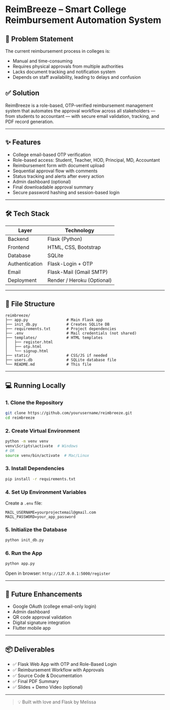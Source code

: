 # ReimBreeze – Smart College Reimbursement Automation System

## 🧩 Problem Statement
The current reimbursement process in colleges is:
- Manual and time-consuming
- Requires physical approvals from multiple authorities
- Lacks document tracking and notification system
- Depends on staff availability, leading to delays and confusion

## ✅ Solution
ReimBreeze is a role-based, OTP-verified reimbursement management system that automates the approval workflow across all stakeholders — from students to accountant — with secure email validation, tracking, and PDF record generation.

---

## ✨ Features
- College email-based OTP verification
- Role-based access: Student, Teacher, HOD, Principal, MD, Accountant
- Reimbursement form with document upload
- Sequential approval flow with comments
- Status tracking and alerts after every action
- Admin dashboard (optional)
- Final downloadable approval summary
- Secure password hashing and session-based login

---

## 🛠 Tech Stack

| Layer        | Technology              |
|--------------|--------------------------|
| Backend      | Flask (Python)           |
| Frontend     | HTML, CSS, Bootstrap     |
| Database     | SQLite                   |
| Authentication | Flask-Login + OTP       |
| Email        | Flask-Mail (Gmail SMTP)  |
| Deployment   | Render / Heroku (Optional)

---

## 📁 File Structure

```
reimbreeze/
├── app.py                 # Main Flask app
├── init_db.py             # Creates SQLite DB
├── requirements.txt       # Project dependencies
├── .env                   # Mail credentials (not shared)
├── templates/             # HTML templates
│   ├── register.html
│   ├── otp.html
│   └── signup.html
├── static/                # CSS/JS if needed
├── users.db               # SQLite database file
└── README.md              # This file
```

---

## 💻 Running Locally

### 1. Clone the Repository
```bash
git clone https://github.com/yourusername/reimbreeze.git
cd reimbreeze
```

### 2. Create Virtual Environment
```bash
python -m venv venv
venv\Scripts\activate  # Windows
# OR
source venv/bin/activate  # Mac/Linux
```

### 3. Install Dependencies
```bash
pip install -r requirements.txt
```

### 4. Set Up Environment Variables

Create a `.env` file:

```env
MAIL_USERNAME=yourprojectemail@gmail.com
MAIL_PASSWORD=your_app_password
```

### 5. Initialize the Database
```bash
python init_db.py
```

### 6. Run the App
```bash
python app.py
```

Open in browser: `http://127.0.0.1:5000/register`

---

## 🚀 Future Enhancements
- Google OAuth (college email-only login)
- Admin dashboard
- QR code approval validation
- Digital signature integration
- Flutter mobile app

---

## 📦 Deliverables
- ✅ Flask Web App with OTP and Role-Based Login
- ✅ Reimbursement Workflow with Approvals
- ✅ Source Code & Documentation
- ✅ Final PDF Summary
- ✅ Slides + Demo Video (optional)

---

> 💡 Built with love and Flask by Melissa
